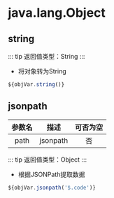 # java.lang.Object

## string
::: tip 
返回值类型：String
:::


- 将对象转为String
```javascript
${objVar.string()}
```

## jsonpath
| 参数名 |       描述       | 可否为空 |
| :----: | :--------------: | :------: |
| path |  jsonpath  | 否 |

::: tip 
返回值类型：Object
:::


- 根据JSONPath提取数据

```javascript
${objVar.jsonpath('$.code')}
```
